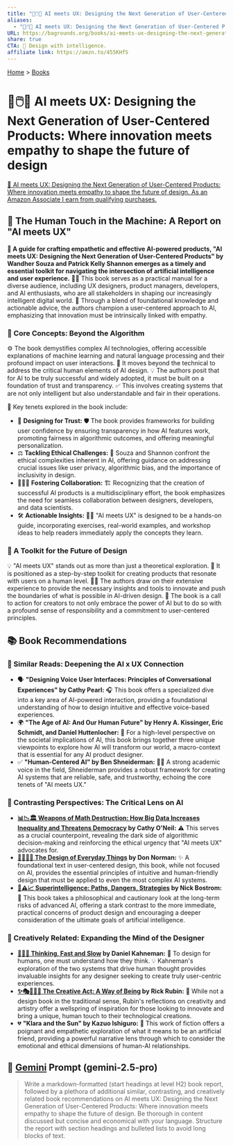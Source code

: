 ```yaml
---
title: "🤖🖱️🤝 AI meets UX: Designing the Next Generation of User-Centered Products: Where innovation meets empathy to shape the future of design"
aliases:
  - "🤖🖱️🤝 AI meets UX: Designing the Next Generation of User-Centered Products: Where innovation meets empathy to shape the future of design"
URL: https://bagrounds.org/books/ai-meets-ux-designing-the-next-generation-of-user-centered-products-where-innovation-meets-empathy-to-shape-the-future-of-design
share: true
CTA: 🤖 Design with intelligence.
affiliate link: https://amzn.to/455KHfS
---
```

[Home](../index.md) > [Books](./index.md)  
# 🤖🖱️🤝 AI meets UX: Designing the Next Generation of User-Centered Products: Where innovation meets empathy to shape the future of design  
[🛒 AI meets UX: Designing the Next Generation of User-Centered Products: Where innovation meets empathy to shape the future of design. As an Amazon Associate I earn from qualifying purchases.](https://amzn.to/455KHfS)  
  
## 🤖 The Human Touch in the Machine: A Report on "AI meets UX"  
  
**📖 A guide for crafting empathetic and effective AI-powered products, "AI meets UX: Designing the Next Generation of User-Centered Products" by Wandher Souza and Patrick Kelly Shannon emerges as a timely and essential toolkit for navigating the intersection of artificial intelligence and user experience.** 👨‍💻 This book serves as a practical manual for a diverse audience, including UX designers, product managers, developers, and AI enthusiasts, who are all stakeholders in shaping our increasingly intelligent digital world. 🤝 Through a blend of foundational knowledge and actionable advice, the authors champion a user-centered approach to AI, emphasizing that innovation must be intrinsically linked with empathy.  
  
### 🧠 Core Concepts: Beyond the Algorithm  
  
 ⚙️ The book demystifies complex AI technologies, offering accessible explanations of machine learning and natural language processing and their profound impact on user interactions. 🚀 It moves beyond the technical to address the critical human elements of AI design. 💡 The authors posit that for AI to be truly successful and widely adopted, it must be built on a foundation of trust and transparency. ✅ This involves creating systems that are not only intelligent but also understandable and fair in their operations.  
  
🔑 Key tenets explored in the book include:  
  
* 🤝 **Designing for Trust:** 🛡️ The book provides frameworks for building user confidence by ensuring transparency in how AI features work, promoting fairness in algorithmic outcomes, and offering meaningful personalization.  
* ⚖️ **Tackling Ethical Challenges:** 🧐 Souza and Shannon confront the ethical complexities inherent in AI, offering guidance on addressing crucial issues like user privacy, algorithmic bias, and the importance of inclusivity in design.  
* 🧑‍🤝‍🧑 **Fostering Collaboration:** 🏗️ Recognizing that the creation of successful AI products is a multidisciplinary effort, the book emphasizes the need for seamless collaboration between designers, developers, and data scientists.  
* 🛠️ **Actionable Insights:** 🧑‍🏫 "AI meets UX" is designed to be a hands-on guide, incorporating exercises, real-world examples, and workshop ideas to help readers immediately apply the concepts they learn.  
  
### 🚀 A Toolkit for the Future of Design  
  
 💡 "AI meets UX" stands out as more than just a theoretical exploration. 🧰 It is positioned as a step-by-step toolkit for creating products that resonate with users on a human level. 👨‍🔬 The authors draw on their extensive experience to provide the necessary insights and tools to innovate and push the boundaries of what is possible in AI-driven design. 📣 The book is a call to action for creators to not only embrace the power of AI but to do so with a profound sense of responsibility and a commitment to user-centered principles.  
  
## 📚 Book Recommendations  
  
### 🔗 Similar Reads: Deepening the AI x UX Connection  
  
* 🗣️ **"Designing Voice User Interfaces: Principles of Conversational Experiences" by Cathy Pearl:** 🎧 This book offers a specialized dive into a key area of AI-powered interaction, providing a foundational understanding of how to design intuitive and effective voice-based experiences.  
* 🌍 **"The Age of AI: And Our Human Future" by Henry A. Kissinger, Eric Schmidt, and Daniel Huttenlocher:** 🔮 For a high-level perspective on the societal implications of AI, this book brings together three unique viewpoints to explore how AI will transform our world, a macro-context that is essential for any AI product designer.  
* ✅ **"Human-Centered AI" by Ben Shneiderman:** 👨‍🏫 A strong academic voice in the field, Shneiderman provides a robust framework for creating AI systems that are reliable, safe, and trustworthy, echoing the core tenets of "AI meets UX."  
  
### 🧐 Contrasting Perspectives: The Critical Lens on AI  
  
* **[📊📉🏛️ Weapons of Math Destruction: How Big Data Increases Inequality and Threatens Democracy](./weapons-of-math-destruction-how-big-data-increases-inequality-and-threatens-democracy.md) by Cathy O'Neil:** ⚠️ This serves as a crucial counterpoint, revealing the dark side of algorithmic decision-making and reinforcing the ethical urgency that "AI meets UX" advocates for.  
* **[💺🚪💡🤔 The Design of Everyday Things](./the-design-of-everyday-things.md) by Don Norman:** ✨ A foundational text in user-centered design, this book, while not focused on AI, provides the essential principles of intuitive and human-friendly design that must be applied to even the most complex AI systems.  
* **[🤖⚠️📈 Superintelligence: Paths, Dangers, Strategies](./superintelligence-paths-dangers-strategies.md) by Nick Bostrom:** 🤖 This book takes a philosophical and cautionary look at the long-term risks of advanced AI, offering a stark contrast to the more immediate, practical concerns of product design and encouraging a deeper consideration of the ultimate goals of artificial intelligence.  
  
### 🎨 Creatively Related: Expanding the Mind of the Designer  
  
* **[🤔🐇🐢 Thinking, Fast and Slow](./thinking-fast-and-slow.md) by Daniel Kahneman:** 🤔 To design for humans, one must understand how they think. 💡 Kahneman's exploration of the two systems that drive human thought provides invaluable insights for any designer seeking to create truly user-centric experiences.  
* **[✨🎭🧘‍♂️🌌 The Creative Act: A Way of Being](./the-creative-act.md) by Rick Rubin:** 🎵 While not a design book in the traditional sense, Rubin's reflections on creativity and artistry offer a wellspring of inspiration for those looking to innovate and bring a unique, human touch to their technological creations.  
* 💔 **"Klara and the Sun" by Kazuo Ishiguro:** 🌻 This work of fiction offers a poignant and empathetic exploration of what it means to be an artificial friend, providing a powerful narrative lens through which to consider the emotional and ethical dimensions of human-AI relationships.  
  
## 💬 [Gemini](../software/gemini.md) Prompt (gemini-2.5-pro)  
> Write a markdown-formatted (start headings at level H2) book report, followed by a plethora of additional similar, contrasting, and creatively related book recommendations on AI meets UX: Designing the Next Generation of User-Centered Products: Where innovation meets empathy to shape the future of design. Be thorough in content discussed but concise and economical with your language. Structure the report with section headings and bulleted lists to avoid long blocks of text.